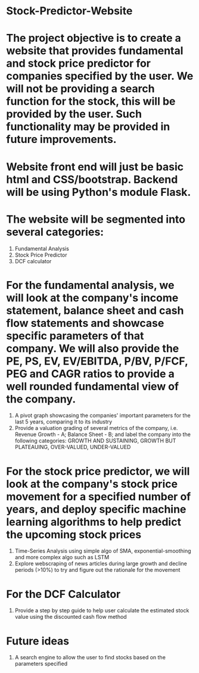 # Stock-Predictor-Website

# The project objective is to create a website that provides fundamental and stock price predictor for companies specified by the user. We will not be providing a search function for the stock, this will be provided by the user. Such functionality may be provided in future improvements. 

# Website front end will just be basic html and CSS/bootstrap. Backend will be using Python's module Flask.

# The website will be segmented into several categories:
1) Fundamental Analysis
2) Stock Price Predictor 
3) DCF calculator

# For the fundamental analysis, we will look at the company's income statement, balance sheet and cash flow statements and showcase specific parameters of that company. We will also provide the PE, PS, EV, EV/EBITDA, P/BV, P/FCF, PEG and CAGR ratios to provide a well rounded fundamental view of the company.
1) A pivot graph showcasing the companies' important parameters for the last 5 years, comparing it to its industry 
2) Provide a valuation grading of several metrics of the company, i.e. Revenue Growth - A; Balance Sheet - B; and label the company into the following categories: GROWTH AND SUSTAINING, GROWTH BUT PLATEAUING, OVER-VALUED, UNDER-VALUED

# For the stock price predictor, we will look at the company's stock price movement for a specified number of years, and deploy specific machine learning algorithms to help predict the upcoming stock prices
1) Time-Series Analysis using simple algo of SMA, exponential-smoothing and more complex algo such as LSTM
2) Explore webscraping of news articles during large growth and decline periods (>10%) to try and figure out the rationale for the movement

# For the DCF Calculator
1) Provide a step by step guide to help user calculate the estimated stock value using the discounted cash flow method

# Future ideas
1) A search engine to allow the user to find stocks based on the parameters specified
